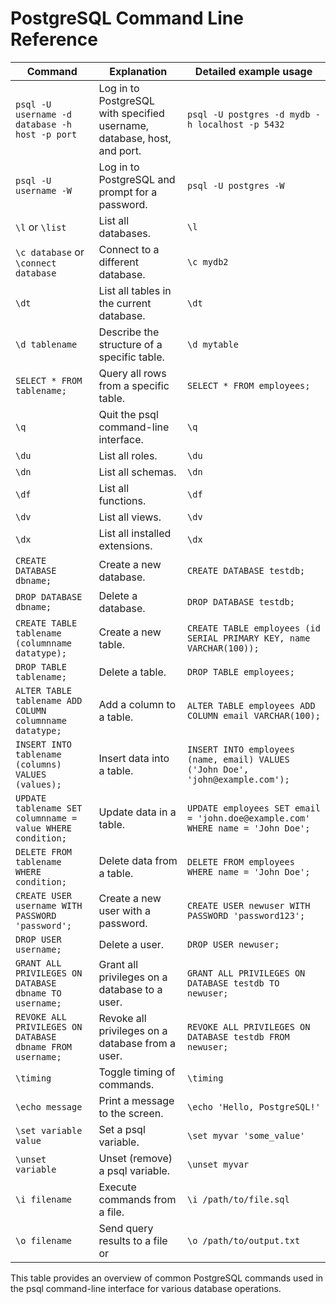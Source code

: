 # PostgreSQL Command Line Reference

| Command | Explanation | Detailed example usage |
| ------- | ----------- | ---------------------- |
| `psql -U username -d database -h host -p port` | Log in to PostgreSQL with specified username, database, host, and port. | `psql -U postgres -d mydb -h localhost -p 5432` |
| `psql -U username -W` | Log in to PostgreSQL and prompt for a password. | `psql -U postgres -W` |
| `\l` or `\list` | List all databases. | `\l` |
| `\c database` or `\connect database` | Connect to a different database. | `\c mydb2` |
| `\dt` | List all tables in the current database. | `\dt` |
| `\d tablename` | Describe the structure of a specific table. | `\d mytable` |
| `SELECT * FROM tablename;` | Query all rows from a specific table. | `SELECT * FROM employees;` |
| `\q` | Quit the psql command-line interface. | `\q` |
| `\du` | List all roles. | `\du` |
| `\dn` | List all schemas. | `\dn` |
| `\df` | List all functions. | `\df` |
| `\dv` | List all views. | `\dv` |
| `\dx` | List all installed extensions. | `\dx` |
| `CREATE DATABASE dbname;` | Create a new database. | `CREATE DATABASE testdb;` |
| `DROP DATABASE dbname;` | Delete a database. | `DROP DATABASE testdb;` |
| `CREATE TABLE tablename (columnname datatype);` | Create a new table. | `CREATE TABLE employees (id SERIAL PRIMARY KEY, name VARCHAR(100));` |
| `DROP TABLE tablename;` | Delete a table. | `DROP TABLE employees;` |
| `ALTER TABLE tablename ADD COLUMN columnname datatype;` | Add a column to a table. | `ALTER TABLE employees ADD COLUMN email VARCHAR(100);` |
| `INSERT INTO tablename (columns) VALUES (values);` | Insert data into a table. | `INSERT INTO employees (name, email) VALUES ('John Doe', 'john@example.com');` |
| `UPDATE tablename SET columnname = value WHERE condition;` | Update data in a table. | `UPDATE employees SET email = 'john.doe@example.com' WHERE name = 'John Doe';` |
| `DELETE FROM tablename WHERE condition;` | Delete data from a table. | `DELETE FROM employees WHERE name = 'John Doe';` |
| `CREATE USER username WITH PASSWORD 'password';` | Create a new user with a password. | `CREATE USER newuser WITH PASSWORD 'password123';` |
| `DROP USER username;` | Delete a user. | `DROP USER newuser;` |
| `GRANT ALL PRIVILEGES ON DATABASE dbname TO username;` | Grant all privileges on a database to a user. | `GRANT ALL PRIVILEGES ON DATABASE testdb TO newuser;` |
| `REVOKE ALL PRIVILEGES ON DATABASE dbname FROM username;` | Revoke all privileges on a database from a user. | `REVOKE ALL PRIVILEGES ON DATABASE testdb FROM newuser;` |
| `\timing` | Toggle timing of commands. | `\timing` |
| `\echo message` | Print a message to the screen. | `\echo 'Hello, PostgreSQL!'` |
| `\set variable value` | Set a psql variable. | `\set myvar 'some_value'` |
| `\unset variable` | Unset (remove) a psql variable. | `\unset myvar` |
| `\i filename` | Execute commands from a file. | `\i /path/to/file.sql` |
| `\o filename` | Send query results to a file or | `\o /path/to/output.txt` |

This table provides an overview of common PostgreSQL commands used in the psql command-line interface for various database operations.
